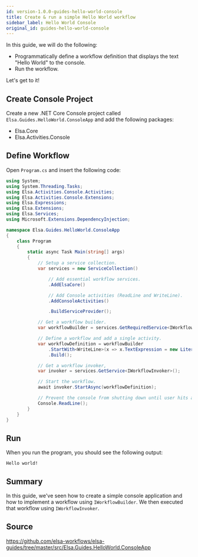 ```yaml
---
id: version-1.0.0-guides-hello-world-console
title: Create & run a simple Hello World workflow
sidebar_label: Hello World Console
original_id: guides-hello-world-console
---
```


In this guide, we will do the following:

* Programmatically define a workflow definition that displays the text "Hello World" to the console.
* Run the workflow.     

Let's get to it!

## Create Console Project

Create a new .NET Core Console project called `Elsa.Guides.HelloWorld.ConsoleApp` and add the following packages:

* Elsa.Core
* Elsa.Activities.Console

## Define Workflow

Open `Program.cs` and insert the following code:

```csharp
using System;
using System.Threading.Tasks;
using Elsa.Activities.Console.Activities;
using Elsa.Activities.Console.Extensions;
using Elsa.Expressions;
using Elsa.Extensions;
using Elsa.Services;
using Microsoft.Extensions.DependencyInjection;

namespace Elsa.Guides.HelloWorld.ConsoleApp
{
    class Program
    {
        static async Task Main(string[] args)
        {
            // Setup a service collection.
            var services = new ServiceCollection()

                // Add essential workflow services.
                .AddElsaCore()

                // Add Console activities (ReadLine and WriteLine).
                .AddConsoleActivities()

                .BuildServiceProvider();

            // Get a workflow builder.
            var workflowBuilder = services.GetRequiredService<IWorkflowBuilder>();

            // Define a workflow and add a single activity.
            var workflowDefinition = workflowBuilder
                .StartWith<WriteLine>(x => x.TextExpression = new LiteralExpression("Hello world!"))
                .Build();

            // Get a workflow invoker,
            var invoker = services.GetService<IWorkflowInvoker>();

            // Start the workflow.
            await invoker.StartAsync(workflowDefinition);

            // Prevent the console from shutting down until user hits a key.
            Console.ReadLine();
        }
    }
}

``` 

## Run

When you run the program, you should see the following output:

```text
Hello world!
```

## Summary

In this guide, we've seen how to create a simple console application and how to implement a workflow using `IWorkflowBuilder`. We then executed that workflow using `IWorkflowInvoker`.

## Source

https://github.com/elsa-workflows/elsa-guides/tree/master/src/Elsa.Guides.HelloWorld.ConsoleApp